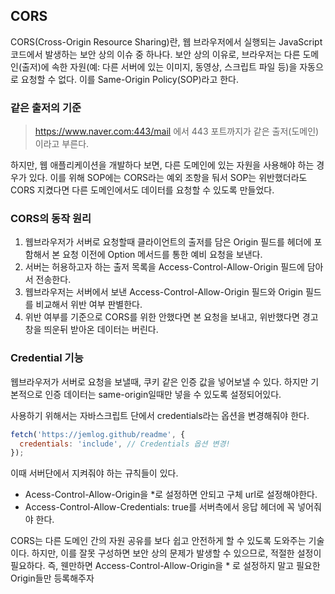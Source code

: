 ## CORS

CORS(Cross-Origin Resource Sharing)란, 웹 브라우저에서 실행되는 JavaScript 코드에서 발생하는 보안 상의 이슈 중 하나다. 
보안 상의 이유로, 브라우저는 다른 도메인(출저)에 속한 자원(예: 다른 서버에 있는 이미지, 동영상, 스크립트 파일 등)을 자동으로 요청할 수 없다. 
이를 Same-Origin Policy(SOP)라고 한다.

### 같은 출저의 기준

> https://www.naver.com:443/mail 에서 443 포트까지가 같은 출저(도메인)이라고 부른다.

하지만, 웹 애플리케이션을 개발하다 보면, 다른 도메인에 있는 자원을 사용해야 하는 경우가 있다. 이를 위해 SOP에는 CORS라는 예외 조항을 둬서 SOP는 위반했더라도 CORS 지켰다면 다른 도메인에서도 데이터를 요청할 수 있도록 만들었다.

### CORS의 동작 원리

1. 웹브라우저가 서버로 요청할때 클라이언트의 출저를 담은 Origin 필드를 헤더에 포함해서 본 요청 이전에 Option 메서드를 통한 예비 요청을 보낸다.
2. 서버는 허용하고자 하는 출저 목록을 Access-Control-Allow-Origin 필드에 담아서 전송한다.
3. 웹브라우저는 서버에서 보낸 Access-Control-Allow-Origin 필드와 Origin 필드를 비교해서 위반 여부 판별한다.
4. 위반 여부를 기준으로 CORS를 위한 안했다면 본 요청을 보내고, 위반했다면 경고창을 띄운뒤 받아온 데이터는 버린다.

### Credential 기능

웹브라우저가 서버로 요청을 보낼때, 쿠키 같은 인증 값을 넣어보낼 수 있다. 하지만 기본적으로 인증 데이터는 same-origin일때만 넣을 수 있도록 설정되어있다.

사용하기 위해서는 자바스크립트 단에서 credentials라는 옵션을 변경해줘야 한다.

```javascript
fetch('https://jemlog.github/readme', {
  credentials: 'include', // Credentials 옵션 변경!
});
```

이때 서버단에서 지켜줘야 하는 규칙들이 있다.

- Acess-Control-Allow-Origin을 *로 설정하면 안되고 구체 url로 설정해야한다.
- Access-Control-Allow-Credentials: true를 서버측에서 응답 헤더에 꼭 넣어줘야 한다.


CORS는 다른 도메인 간의 자원 공유를 보다 쉽고 안전하게 할 수 있도록 도와주는 기술이다. 
하지만, 이를 잘못 구성하면 보안 상의 문제가 발생할 수 있으므로, 적절한 설정이 필요하다.
즉, 웬만하면 Access-Control-Allow-Origin을 * 로 설정하지 말고 필요한 Origin들만 등록해주자